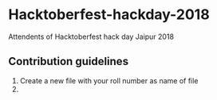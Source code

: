 # Hacktoberfest-hackday-2018
Attendents of Hacktoberfest hack day Jaipur 2018

## Contribution guidelines
1. Create a new file with your roll number as name of file
2. 
